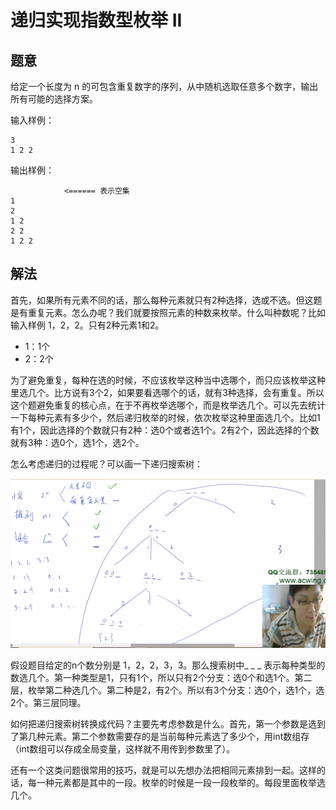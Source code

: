 # 递归实现指数型枚举 II

## 题意

给定一个长度为 n 的可包含重复数字的序列，从中随机选取任意多个数字，输出所有可能的选择方案。

输入样例：

```
3
1 2 2
```

输出样例：

```
            <====== 表示空集
1
2
1 2
2 2
1 2 2
```

## 解法

首先，如果所有元素不同的话，那么每种元素就只有2种选择，选或不选。但这题是有重复元素。怎么办呢？我们就要按照元素的种数来枚举。什么叫种数呢？比如输入样例 1，2，2。只有2种元素1和2。

- 1：1个
- 2：2个

为了避免重复，每种在选的时候，不应该枚举这种当中选哪个，而只应该枚举这种里选几个。比方说有3个2，如果要看选哪个的话，就有3种选择，会有重复。所以这个题避免重复的核心点，在于不再枚举选哪个，而是枚举选几个。可以先去统计一下每种元素有多少个，然后递归枚举的时候，依次枚举这种里面选几个。比如1有1个，因此选择的个数就只有2种：选0个或者选1个。2有2个，因此选择的个数就有3种：选0个，选1个，选2个。

怎么考虑递归的过程呢？可以画一下递归搜索树：

![](imgs/1.png)

假设题目给定的n个数分别是 1，2，2，3，3。那么搜索树中_ _ _ 表示每种类型的数选几个。第一种类型是1，只有1个，所以只有2个分支：选0个和选1个。第二层，枚举第二种选几个。第二种是2，有2个。所以有3个分支：选0个，选1个，选2个。第三层同理。

如何把递归搜索树转换成代码？主要先考虑参数是什么。首先，第一个参数是选到了第几种元素。第二个参数需要存的是当前每种元素选了多少个，用int数组存（int数组可以存成全局变量，这样就不用传到参数里了）。

还有一个这类问题很常用的技巧，就是可以先想办法把相同元素排到一起。这样的话，每一种元素都是其中的一段。枚举的时候是一段一段枚举的。每段里面枚举选几个。
